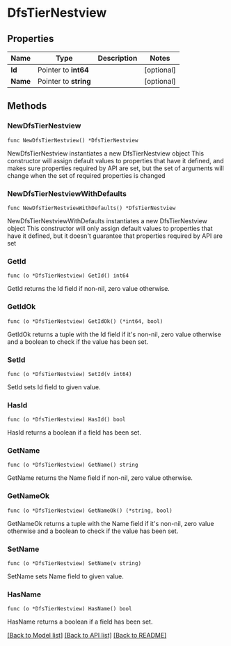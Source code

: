# DfsTierNestview

## Properties

Name | Type | Description | Notes
------------ | ------------- | ------------- | -------------
**Id** | Pointer to **int64** |  | [optional] 
**Name** | Pointer to **string** |  | [optional] 

## Methods

### NewDfsTierNestview

`func NewDfsTierNestview() *DfsTierNestview`

NewDfsTierNestview instantiates a new DfsTierNestview object
This constructor will assign default values to properties that have it defined,
and makes sure properties required by API are set, but the set of arguments
will change when the set of required properties is changed

### NewDfsTierNestviewWithDefaults

`func NewDfsTierNestviewWithDefaults() *DfsTierNestview`

NewDfsTierNestviewWithDefaults instantiates a new DfsTierNestview object
This constructor will only assign default values to properties that have it defined,
but it doesn't guarantee that properties required by API are set

### GetId

`func (o *DfsTierNestview) GetId() int64`

GetId returns the Id field if non-nil, zero value otherwise.

### GetIdOk

`func (o *DfsTierNestview) GetIdOk() (*int64, bool)`

GetIdOk returns a tuple with the Id field if it's non-nil, zero value otherwise
and a boolean to check if the value has been set.

### SetId

`func (o *DfsTierNestview) SetId(v int64)`

SetId sets Id field to given value.

### HasId

`func (o *DfsTierNestview) HasId() bool`

HasId returns a boolean if a field has been set.

### GetName

`func (o *DfsTierNestview) GetName() string`

GetName returns the Name field if non-nil, zero value otherwise.

### GetNameOk

`func (o *DfsTierNestview) GetNameOk() (*string, bool)`

GetNameOk returns a tuple with the Name field if it's non-nil, zero value otherwise
and a boolean to check if the value has been set.

### SetName

`func (o *DfsTierNestview) SetName(v string)`

SetName sets Name field to given value.

### HasName

`func (o *DfsTierNestview) HasName() bool`

HasName returns a boolean if a field has been set.


[[Back to Model list]](../README.md#documentation-for-models) [[Back to API list]](../README.md#documentation-for-api-endpoints) [[Back to README]](../README.md)


